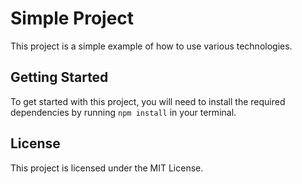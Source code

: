 # Simple Project

This project is a simple example of how to use various technologies.

## Getting Started

To get started with this project, you will need to install the required dependencies by running `npm install` in your terminal.

## License

This project is licensed under the MIT License.

